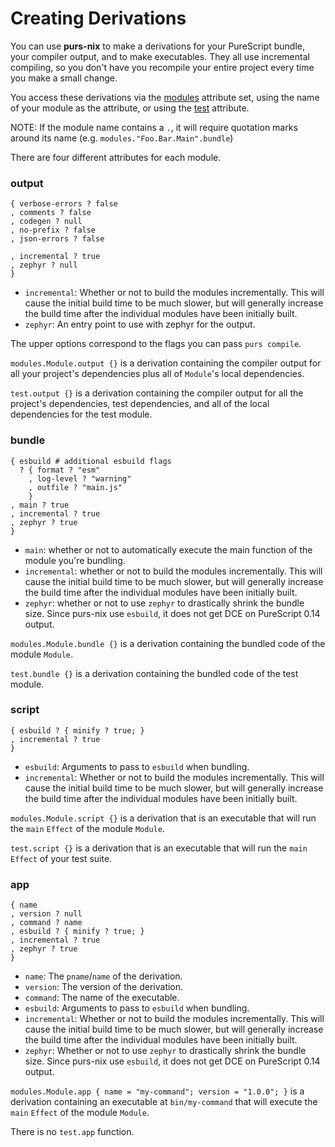 # Creating Derivations

You can use **purs-nix** to make a derivations for your PureScript bundle, your compiler output, and to make executables. They all use incremental compiling, so you don't have you recompile your entire project every time you make a small change.

You access these derivations via the [modules](./purs-nix.md#user-content-purs-modules) attribute set, using the name of your module as the attribute, or using the [test](./purs-nix.md#user-content-purs-test) attribute.

NOTE: If the module name contains a `.`, it will require quotation marks around its name (e.g. `modules."Foo.Bar.Main".bundle`)

There are four different attributes for each module.

### output
```
{ verbose-errors ? false
, comments ? false
, codegen ? null
, no-prefix ? false
, json-errors ? false

, incremental ? true
, zephyr ? null
}
```

- `incremental`: Whether or not to build the modules incrementally. This will cause the initial build time to be much slower, but will generally increase the build time after the individual modules have been initially built.
- `zephyr`: An entry point to use with zephyr for the output.

The upper options correspond to the flags you can pass `purs compile`.

`modules.Module.output {}` is a derivation containing the compiler output for all your project's dependencies plus all of `Module`'s local dependencies.

`test.output {}` is a derivation containing the compiler output for all the project's dependencies, test dependencies, and all of the local dependencies for the test module.

### bundle

```
{ esbuild # additional esbuild flags
  ? { format ? "esm"
    , log-level ? "warning"
    , outfile ? "main.js"
    }
, main ? true
, incremental ? true
, zephyr ? true
}
```

- `main`: whether or not to automatically execute the main function of the module you're bundling.
- `incremental`: whether or not to build the modules incrementally. This will cause the initial build time to be much slower, but will generally increase the build time after the individual modules have been initially built.
- `zephyr`: whether or not to use `zephyr` to drastically shrink the bundle size. Since purs-nix use `esbuild`, it does not get DCE on PureScript 0.14 output.

`modules.Module.bundle {}` is a derivation containing the bundled code of the module `Module`.

`test.bundle {}` is a derivation containing the bundled code of the test module.

### script

```
{ esbuild ? { minify ? true; }
, incremental ? true
}
```
- `esbuild`: Arguments to pass to `esbuild` when bundling.
- `incremental`: Whether or not to build the modules incrementally. This will cause the initial build time to be much slower, but will generally increase the build time after the individual modules have been initially built.

`modules.Module.script {}` is a derivation that is an executable that will run the `main` `Effect` of the module `Module`.

`test.script {}` is a derivation that is an executable that will run the `main` `Effect` of your test suite.

### app

```
{ name
, version ? null
, command ? name
, esbuild ? { minify ? true; }
, incremental ? true
, zephyr ? true
}
```

- `name`: The `pname`/`name` of the derivation.
- `version`: The version of the derivation.
- `command`: The name of the executable.
- `esbuild`: Arguments to pass to `esbuild` when bundling.
- `incremental`: Whether or not to build the modules incrementally. This will cause the initial build time to be much slower, but will generally increase the build time after the individual modules have been initially built.
- `zephyr`: Whether or not to use `zephyr` to drastically shrink the bundle size. Since purs-nix use `esbuild`, it does not get DCE on PureScript 0.14 output.

`modules.Module.app { name = "my-command"; version = "1.0.0"; }` is a derivation containing an executable at `bin/my-command` that will execute the `main` `Effect` of the module `Module`.

There is no `test.app` function.
